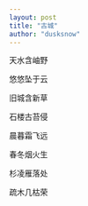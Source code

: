 ```yaml
---
layout: post
title: "古城"
author: "dusksnow"
---
```


天水含岫野

悠悠坠于云

旧城含新草

石楼古苔侵

晨暮霜飞远

春冬烟火生

杉凌雁落处

疏木几枯荣